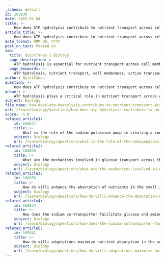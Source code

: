 ```yaml
---
_schema: default
id: 168838
date: 2025-02-04
title: >-
    How does ATP hydrolysis contribute to nutrient transport across cell membranes?
article_title: >-
    How does ATP hydrolysis contribute to nutrient transport across cell membranes?
date_format: MMM DD, YYYY
post_on_text: Posted on
seo:
  title: QuickTakes | Biology
  page_description: >-
    ATP hydrolysis is essential for nutrient transport across cell membranes, powering active transport mechanisms like the sodium-potassium pump and enabling co-transport of nutrients such as glucose and amino acids, crucial for cellular function and metabolism.
  page_keywords: >-
    ATP hydrolysis, nutrient transport, cell membranes, active transport, sodium-potassium pump, energy release, concentration gradient, co-transport, glucose absorption, epithelial cells, mitochondria, nutrient uptake
author: QuickTakes
question: >-
    How does ATP hydrolysis contribute to nutrient transport across cell membranes?
answer: >-
    ATP hydrolysis plays a critical role in nutrient transport across cell membranes, particularly in the context of active transport mechanisms. Here’s how it contributes to this process:\n\n1. **Energy Release from ATP Hydrolysis**: ATP hydrolysis is the process by which adenosine triphosphate (ATP) is converted into adenosine diphosphate (ADP) and inorganic phosphate (Pi), releasing energy. This reaction can be represented as:\n   $$\n   \text{ATP} + \text{H}_2\text{O} \rightarrow \text{ADP} + \text{P}_i + \text{Energy}\n   $$\n   The energy released during this reaction is harnessed by cells to perform various functions, including the active transport of nutrients.\n\n2. **Sodium-Potassium Pump**: One of the primary uses of the energy from ATP hydrolysis is to power the sodium-potassium pump (Na+/K+ ATPase). This pump actively transports sodium ions out of the cell and potassium ions into the cell against their concentration gradients. This process is crucial for maintaining a sodium gradient across the cell membrane, which is essential for nutrient absorption.\n\n3. **Sodium Co-Transport Mechanism**: The sodium gradient established by the sodium-potassium pump allows for the co-transport of glucose and amino acids into epithelial cells of the intestines. As sodium ions move back into the cell along their concentration gradient, they facilitate the simultaneous transport of glucose or amino acids through specific co-transporters. This mechanism is vital for the efficient absorption of these nutrients from the intestinal lumen into the bloodstream.\n\n4. **Role of Mitochondria**: Mitochondria, known as the powerhouses of the cell, are responsible for producing ATP through aerobic respiration. They provide the ATP necessary for the sodium-potassium pump and other active transport processes. In epithelial cells, a high number of mitochondria are present to meet the energy demands of nutrient absorption.\n\n5. **Concentration Gradient Maintenance**: The concentration gradient created by the sodium-potassium pump is essential for nutrient uptake. Without ATP hydrolysis and the subsequent maintenance of this gradient, the co-transport of glucose and amino acids would not occur efficiently, leading to impaired nutrient absorption.\n\nIn summary, ATP hydrolysis is fundamental to nutrient transport across cell membranes by providing the energy required for active transport mechanisms, particularly through the sodium-potassium pump and sodium co-transporters. This process ensures that essential nutrients are effectively absorbed into the cells, supporting overall cellular function and metabolism.
subject: Biology
file_name: how-does-atp-hydrolysis-contribute-to-nutrient-transport-across-cell-membranes.md
url: /learn/biology/questions/how-does-atp-hydrolysis-contribute-to-nutrient-transport-across-cell-membranes
score: -1.0
related_article1:
    id: 168837
    title: >-
        What is the role of the sodium-potassium pump in creating a concentration gradient?
    subject: Biology
    url: /learn/biology/questions/what-is-the-role-of-the-sodiumpotassium-pump-in-creating-a-concentration-gradient
related_article2:
    id: 168840
    title: >-
        What are the mechanisms involved in glucose transport across the intestinal epithelium?
    subject: Biology
    url: /learn/biology/questions/what-are-the-mechanisms-involved-in-glucose-transport-across-the-intestinal-epithelium
related_article3:
    id: 168836
    title: >-
        How do villi enhance the absorption of nutrients in the small intestine?
    subject: Biology
    url: /learn/biology/questions/how-do-villi-enhance-the-absorption-of-nutrients-in-the-small-intestine
related_article4:
    id: 168834
    title: >-
        How does the sodium co-transporter facilitate glucose and amino acid absorption?
    subject: Biology
    url: /learn/biology/questions/how-does-the-sodium-cotransporter-facilitate-glucose-and-amino-acid-absorption
related_article5:
    id: 168841
    title: >-
        How do villi adaptations maximize nutrient absorption in the small intestine?
    subject: Biology
    url: /learn/biology/questions/how-do-villi-adaptations-maximize-nutrient-absorption-in-the-small-intestine
---
```


&nbsp;